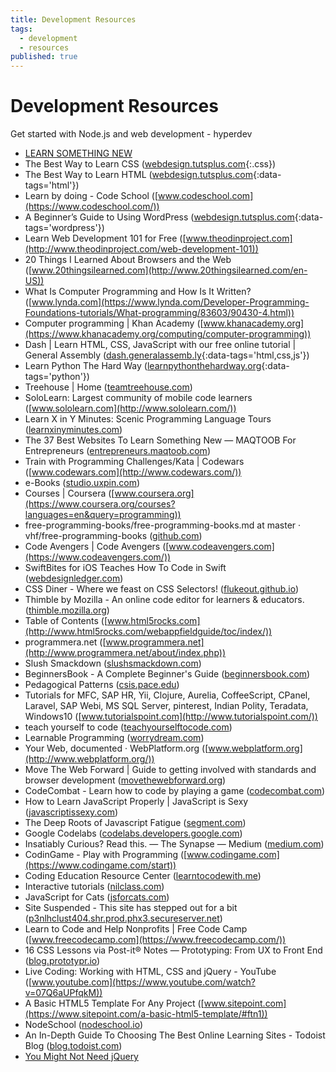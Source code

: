 ```yaml
---
title: Development Resources
tags:
  - development
  - resources
published: true
---
```


# Development Resources

Get started with Node.js and web development - hyperdev

* [LEARN SOMETHING NEW](http://learnsomethingnew.co/)
* The Best Way to Learn CSS ([webdesign.tutsplus.com](http://webdesign.tutsplus.com/tutorials/the-best-way-to-learn-css--webdesign-11906){:.css})
* The Best Way to Learn HTML ([webdesign.tutsplus.com](http://webdesign.tutsplus.com/tutorials/the-best-way-to-learn-html-2--webdesign-10144){:data-tags='html'})
* Learn by doing - Code School ([www.codeschool.com](https://www.codeschool.com/))
* A Beginner’s Guide to Using WordPress ([webdesign.tutsplus.com](http://webdesign.tutsplus.com/courses/a-beginners-guide-to-using-wordpress){:data-tags='wordpress'})
* Learn Web Development 101 for Free ([www.theodinproject.com](http://www.theodinproject.com/web-development-101))
* 20 Things I Learned About Browsers and the Web ([www.20thingsilearned.com](http://www.20thingsilearned.com/en-US))
* What Is Computer Programming and How Is It Written? ([www.lynda.com](https://www.lynda.com/Developer-Programming-Foundations-tutorials/What-programming/83603/90430-4.html))
* Computer programming \| Khan Academy ([www.khanacademy.org](https://www.khanacademy.org/computing/computer-programming))
* Dash \| Learn HTML, CSS, JavaScript with our free online tutorial \| General Assembly ([dash.generalassemb.ly](https://dash.generalassemb.ly/){:data-tags='html,css,js'})
* Learn Python The Hard Way ([learnpythonthehardway.org](http://learnpythonthehardway.org/book/index.html){:data-tags='python'})
* Treehouse \| Home ([teamtreehouse.com](https://teamtreehouse.com/home))
* SoloLearn: Largest community of mobile code learners ([www.sololearn.com](http://www.sololearn.com/))
* Learn X in Y Minutes: Scenic Programming Language Tours ([learnxinyminutes.com](https://learnxinyminutes.com/))
* The 37 Best Websites To Learn Something New — MAQTOOB For Entrepreneurs ([entrepreneurs.maqtoob.com](https://entrepreneurs.maqtoob.com/the-37-best-websites-to-learn-something-new-895e2cb0cad4#.b97dzhb77))
* Train with Programming Challenges/Kata \| Codewars ([www.codewars.com](http://www.codewars.com/))
* e-Books ([studio.uxpin.com](https://studio.uxpin.com/ebooks/))
* Courses \| Coursera ([www.coursera.org](https://www.coursera.org/courses?languages=en&query=programming))
* free-programming-books/free-programming-books.md at master · vhf/free-programming-books ([github.com](https://github.com/vhf/free-programming-books/blob/master/free-programming-books.md))
* Code Avengers \| Code Avengers ([www.codeavengers.com](https://www.codeavengers.com/))
* SwiftBites for iOS Teaches How To Code in Swift ([webdesignledger.com](http://webdesignledger.com/swiftbites-teach-swift/))
* CSS Diner - Where we feast on CSS Selectors! ([flukeout.github.io](http://flukeout.github.io/))
* Thimble by Mozilla - An online code editor for learners & educators. ([thimble.mozilla.org](https://thimble.mozilla.org/en-US/))
* Table of Contents ([www.html5rocks.com](http://www.html5rocks.com/webappfieldguide/toc/index/))
* programmera.net ([www.programmera.net](http://www.programmera.net/about/index.php))
* Slush Smackdown ([slushsmackdown.com](http://slushsmackdown.com/))
* BeginnersBook - A Complete Beginner's Guide ([beginnersbook.com](http://beginnersbook.com/))
* Pedagogical Patterns ([csis.pace.edu](http://csis.pace.edu/~bergin/PedPat1.3.html))
* Tutorials for MFC, SAP HR, Yii, Clojure, Aurelia, CoffeeScript, CPanel, Laravel, SAP Webi, MS SQL Server, pinterest, Indian Polity, Teradata, Windows10 ([www.tutorialspoint.com](http://www.tutorialspoint.com/))
* teach yourself to code ([teachyourselftocode.com](http://teachyourselftocode.com/))
* Learnable Programming ([worrydream.com](http://worrydream.com/LearnableProgramming/))
* Your Web, documented · WebPlatform.org ([www.webplatform.org](http://www.webplatform.org/))
* Move The Web Forward \| Guide to getting involved with standards and browser development ([movethewebforward.org](http://movethewebforward.org/))
* CodeCombat - Learn how to code by playing a game ([codecombat.com](https://codecombat.com/))
* How to Learn JavaScript Properly \| JavaScript is Sexy ([javascriptissexy.com](http://javascriptissexy.com/how-to-learn-javascript-properly/))
* The Deep Roots of Javascript Fatigue ([segment.com](https://segment.com/blog/the-deep-roots-of-js-fatigue/))
* Google Codelabs ([codelabs.developers.google.com](https://codelabs.developers.google.com/))
* Insatiably Curious? Read this. — The Synapse — Medium ([medium.com](https://medium.com/synapse/insatiably-curious-6caaff8d0422#.k4u8mhtmj))
* CodinGame - Play with Programming ([www.codingame.com](https://www.codingame.com/start))
* Coding Education Resource Center ([learntocodewith.me](http://learntocodewith.me/where-to-learn/))
* Interactive tutorials ([nilclass.com](http://nilclass.com/))
* JavaScript for Cats ([jsforcats.com](http://jsforcats.com/))
* Site Suspended - This site has stepped out for a bit ([p3nlhclust404.shr.prod.phx3.secureserver.net](http://p3nlhclust404.shr.prod.phx3.secureserver.net/SharedContent/redirect_0.html))
* Learn to Code and Help Nonprofits \| Free Code Camp ([www.freecodecamp.com](https://www.freecodecamp.com/))
* 16 CSS Lessons via Post-it® Notes — Prototyping: From UX to Front End ([blog.prototypr.io](https://blog.prototypr.io/16-css-lessons-via-post-it-notes-103d64809e7#.4tm5z3fn6))
* Live Coding: Working with HTML, CSS and jQuery - YouTube ([www.youtube.com](https://www.youtube.com/watch?v=07Q6aUPfqkM))
* A Basic HTML5 Template For Any Project ([www.sitepoint.com](https://www.sitepoint.com/a-basic-html5-template/#ftn1))
* NodeSchool ([nodeschool.io](http://nodeschool.io/#workshoppers))
* An In-Depth Guide To Choosing The Best Online Learning Sites - Todoist Blog ([blog.todoist.com](https://blog.todoist.com/2016/04/22/guide-to-online-learning-sites/))
* [You Might Not Need jQuery](http://youmightnotneedjquery.com/)